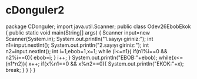 # cDonguler2
package CDonguler;
import java.util.Scanner;
public class Odev26EbobEkok {
    public static void main(String[] args) {
        Scanner input=new Scanner(System.in);
        System.out.println("1.sayıyı giriniz:");
        int n1=input.nextInt();
        System.out.println("2.sayıyı giriniz:");
        int n2=input.nextInt();
        int i=1,ebob=1,x=1;
        while (i<=n1){
            if(n1%i==0 && n2%i==0){
                ebob=i;
            }
            i++;
        }
        System.out.println("EBOB:"+ebob);
        while(x<=(n1*n2)){
            x++;
            if(x%n1==0 && x%n2==0){
                System.out.println("EKOK:"+x);
                break;
            }
        }
    }
}
